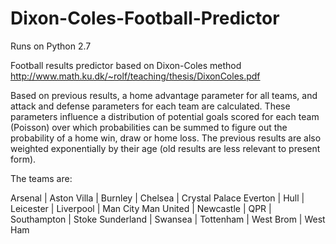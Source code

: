# Dixon-Coles-Football-Predictor

Runs on Python 2.7

Football results predictor based on Dixon-Coles method
http://www.math.ku.dk/~rolf/teaching/thesis/DixonColes.pdf

Based on previous results, a home advantage parameter for all teams, and attack and defense parameters
 for each team are calculated. These parameters influence a distribution of potential goals scored for each team (Poisson) over
which probabilities can be summed to figure out the probability of a home win,
draw or home loss. The previous results are also weighted exponentially by their age (old results 
are less relevant to present form).

The teams are:

Arsenal | Aston Villa | Burnley | Chelsea | Crystal Palace
Everton | Hull | Leicester | Liverpool | Man City
Man United | Newcastle | QPR | Southampton | Stoke
Sunderland | Swansea | Tottenham | West Brom | West Ham